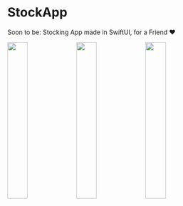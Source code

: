 # StockApp
Soon to be: Stocking App made in SwiftUI, for a Friend ❤️

<img src="https://user-images.githubusercontent.com/12212744/144765705-3f65be8a-2a9e-4807-9ed9-edf77e51012f.PNG" width="30%" height="30%"> <img src="https://user-images.githubusercontent.com/12212744/144765699-5e8abc00-ab83-4036-91e9-2ac3ebf9bc02.PNG" width="30%" height="30%"> <img src="https://user-images.githubusercontent.com/12212744/144765694-1e8c992c-477b-49e3-898e-5f3a200b7299.PNG"  width="30%" height="30%">
